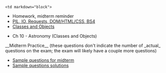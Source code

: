 	<td markdown="block">
* Homework, midterm reminder
* [PIL, IO, Requests, DOM/HTML/CSS, BS4](slides/11/pil-bs4.html)
* [Classes and Objects](slides/11/classes-objects.html)
</td>
	<td markdown="block">

* Ch 10 - Astronomy (Classes and Objects)

</td>
	<td markdown="block">
__Midterm Practice__ (these questions don't indicate the number of _actual_ questions on the exam; the exam will likely have a couple more questions)


* [Sample questions for midterm](resources/handouts/midterm/midterm_practice.pdf)
* [Sample questions solutions](resources/handouts/midterm/midterm_practice_solutions.pdf)
</td>
